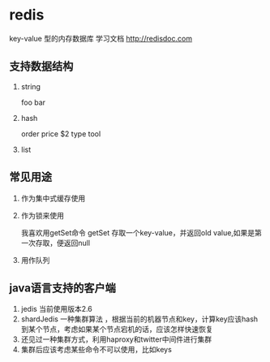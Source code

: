 redis
=============

key-value 型的内存数据库
学习文档 http://redisdoc.com


## 支持数据结构

1. string   

    foo bar
    
1. hash
     
     order  price $2 type tool
     
1. list 
     
     
     
## 常见用途
     
1. 作为集中式缓存使用
     
1. 作为锁来使用

    我喜欢用getSet命令 getSet 存取一个key-value，并返回old value,如果是第一次存取，便返回null

1. 用作队列


## java语言支持的客户端 

1. jedis  当前使用版本2.6 
1. shardJedis 一种集群算法 ，根据当前的机器节点和key，计算key应该hash到某个节点，考虑如果某个节点宕机的话，应该怎样快速恢复
1. 还见过一种集群方式，利用haproxy和twitter中间件进行集群
1. 集群后应该考虑某些命令不可以使用，比如keys







